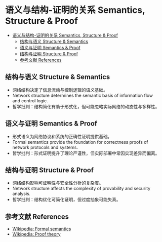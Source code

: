 # 语义与结构-证明的关系 Semantics, Structure & Proof


<!-- TOC START -->

- [语义与结构-证明的关系 Semantics, Structure & Proof](#语义与结构-证明的关系-semantics-structure-proof)
  - [结构与语义 Structure & Semantics](#结构与语义-structure-semantics)
  - [语义与证明 Semantics & Proof](#语义与证明-semantics-proof)
  - [结构与证明 Structure & Proof](#结构与证明-structure-proof)
  - [参考文献 References](#参考文献-references)

<!-- TOC END -->

## 结构与语义 Structure & Semantics

- 网络结构决定了信息流动与控制逻辑的语义基础。
- Network structure determines the semantic basis of information flow and control logic.
- 哲学批判：结构简化有助于形式化，但可能忽略实际网络的动态性与多样性。

## 语义与证明 Semantics & Proof

- 形式语义为网络协议和系统的正确性证明提供基础。
- Formal semantics provide the foundation for correctness proofs of network protocols and systems.
- 哲学批判：形式证明提升了理论严谨性，但实际部署中常因实现差异而偏离。

## 结构与证明 Structure & Proof

- 网络结构影响可证明性与安全性分析的复杂度。
- Network structure affects the complexity of provability and security analysis.
- 哲学批判：结构优化可简化证明，但过度抽象可能失真。

## 参考文献 References

- [Wikipedia: Formal semantics](https://en.wikipedia.org/wiki/Formal_semantics)
- [Wikipedia: Proof theory](https://en.wikipedia.org/wiki/Proof_theory)
